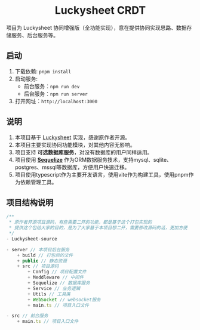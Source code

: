 <h1 align="center">Luckysheet CRDT</h1>
项目为 Luckysheet 协同增强版（全功能实现），意在提供协同实现思路、数据存储服务、后台服务等。

## 启动
1. 下载依赖: `pnpm install`
2. 启动服务: 
    - 前台服务：`npm run dev`
    - 后台服务：`npm run server`
3. 打开网址：`http://localhost:3000`

## 说明
1. 本项目基于 [Luckysheet](https://github.com/mengshukeji/Luckysheet) 实现，感谢原作者开源。
2. 本项目主要实现协同功能模块，对其他内容无影响。
3. 项目支持 **可选数据库服务**，对没有数据库的用户同样适用。
4. 项目使用 **[Sequelize](https://www.sequelize.cn/)** 作为ORM数据服务技术，支持mysql、sqlite、postgres、mssql等数据库，方便用户快速迁移。
5. 项目使用typescript作为主要开发语言，使用vite作为构建工具，使用pnpm作为依赖管理工具。

## 项目结构说明

```js
/**
 * 原作者开源项目源码，有些需要二开的功能，都是基于这个打包实现的
 * 提供这个包给大家的目的，是为了大家基于本项目想二开，需要修改源码的话，更加方便
 */
- Luckysheet-source 

- server // 本项目后台服务
    + build // 打包后的文件
    + public // 静态资源
    + src // 项目源码
        + Config // 项目配置文件
        + Meddleware // 中间件
        + Sequelize // 数据库服务
        + Service // 业务逻辑
        + Utils // 工具类
        + WebSocket // websocket服务
        + main.ts // 项目入口文件

- src // 前台服务
    + main.ts // 项目入口文件
```
